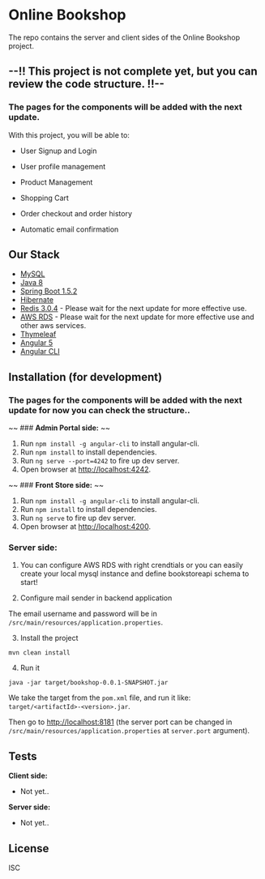 # Online Bookshop


The repo contains the server and client sides of the Online Bookshop project.

## --!! This project is not complete yet, but you can review the code structure. !!--

### The pages for the components will be added with the next update.

With this project, you will be able to:

- User Signup and Login

- User profile management

- Product Management

- Shopping Cart

- Order checkout and order history

- Automatic email confirmation


## Our Stack
* [MySQL](https://www.mysql.com/)
* [Java 8](https://www.oracle.com/java/)
* [Spring Boot 1.5.2](https://spring.io/)
* [Hibernate](http://http://hibernate.org/)
* [Redis 3.0.4](https://redis.io/) - Please wait for the next update for more effective use.
* [AWS RDS](https://aws.amazon.com/rds/) - Please wait for the next update for more effective use and other aws services.
* [Thymeleaf](https://www.thymeleaf.org/)
* [Angular 5](https://angular.io/)
* [Angular CLI](https://github.com/angular/angular-cli)


## Installation (for development)

### The pages for the components will be added with the next update for now you can check the structure..
~~ ### **Admin Portal side:** ~~

1. Run `npm install -g angular-cli` to install angular-cli.
2. Run `npm install` to install dependencies.
3. Run `ng serve --port=4242` to fire up dev server.
4. Open browser at [http://localhost:4242](http://localhost:4242).

~~ ### **Front Store side:** ~~

1. Run `npm install -g angular-cli` to install angular-cli.
2. Run `npm install` to install dependencies.
3. Run `ng serve` to fire up dev server.
4. Open browser at [http://localhost:4200](http://localhost:4200).

### **Server side:**

1. You can configure AWS RDS with right crendtials or you can easily create your local mysql instance and define bookstoreapi schema to start!

2. Configure mail sender in backend application

  The email username and password will be in `/src/main/resources/application.properties`.

3. Install the project
  ```
  mvn clean install
  ```

4. Run it
  ```
  java -jar target/bookshop-0.0.1-SNAPSHOT.jar
  ```
  We take the target from the `pom.xml` file, and run it like: `target/<artifactId>-<version>.jar`.

  Then go to [http://localhost:8181](http://localhost:8181) (the server port can be changed in `/src/main/resources/application.properties` at `server.port` argument).

## Tests

**Client side:**

  * Not yet..

**Server side:**

  * Not yet..


## License

ISC
